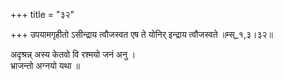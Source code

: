 +++
title = "३२"

+++
उपयामगृहीतो ऽसीन्द्राय त्वौजस्वत एष ते योनिर् इन्द्राय त्वौजस्वते ॥म्स्_१,३।३२॥  
    
अदृश्रन्न् अस्य केतवो वि रश्मयो जनं अनु ।  
भ्राजन्तो अग्नयो यथा ॥  
    

